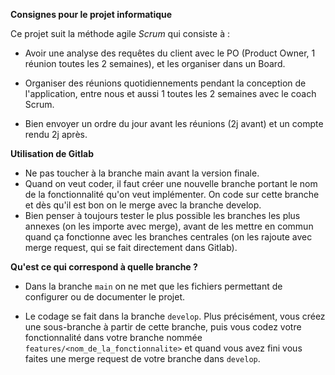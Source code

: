 **Consignes pour le projet informatique**


Ce projet suit la méthode agile _Scrum_ qui consiste à :

- Avoir une analyse des requêtes du client avec le PO (Product Owner, 1 réunion toutes les 2 semaines), et les organiser dans un Board.

- Organiser des réunions quotidiennements pendant la conception de l'application, entre nous et aussi 1 toutes les 2 semaines avec le coach Scrum.

- Bien envoyer un ordre du jour avant les réunions (2j avant) et un compte rendu 2j après.


**Utilisation de Gitlab**

- Ne pas toucher à la branche main avant la version finale.
- Quand on veut coder, il faut créer une nouvelle branche portant le nom de la fonctionnalité qu'on veut implémenter. On code sur cette branche et dès qu'il est bon on le merge avec la branche develop.
- Bien penser à toujours tester le plus possible les branches les plus annexes (on les importe avec merge), avant de les mettre en commun quand ça fonctionne avec les branches centrales (on les rajoute avec merge request, qui se fait directement dans Gitlab).

**Qu'est ce qui correspond à quelle branche ?**

- Dans la branche `main` on ne met que les fichiers permettant de configurer ou de documenter le projet.

- Le codage se fait dans la branche `develop`. Plus précisément, vous créez une sous-branche à partir de cette branche, puis vous codez votre fonctionnalité dans votre branche nommée `features/<nom_de_la_fonctionnalite>` et quand vous avez fini vous faites une merge request de votre branche dans `develop`.

